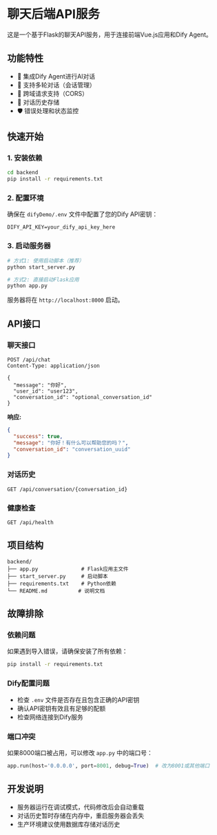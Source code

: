 # 聊天后端API服务

这是一个基于Flask的聊天API服务，用于连接前端Vue.js应用和Dify Agent。

## 功能特性

- 🤖 集成Dify Agent进行AI对话
- 💬 支持多轮对话（会话管理）
- 🔄 跨域请求支持（CORS）
- 📝 对话历史存储
- 🛡️ 错误处理和状态监控

## 快速开始

### 1. 安装依赖

```bash
cd backend
pip install -r requirements.txt
```

### 2. 配置环境

确保在 `difyDemo/.env` 文件中配置了您的Dify API密钥：

```env
DIFY_API_KEY=your_dify_api_key_here
```

### 3. 启动服务器

```bash
# 方式1: 使用启动脚本（推荐）
python start_server.py

# 方式2: 直接启动Flask应用
python app.py
```

服务器将在 `http://localhost:8000` 启动。

## API接口

### 聊天接口
```http
POST /api/chat
Content-Type: application/json

{
  "message": "你好",
  "user_id": "user123",
  "conversation_id": "optional_conversation_id"
}
```

**响应:**
```json
{
  "success": true,
  "message": "你好！有什么可以帮助您的吗？",
  "conversation_id": "conversation_uuid"
}
```

### 对话历史
```http
GET /api/conversation/{conversation_id}
```

### 健康检查
```http
GET /api/health
```

## 项目结构

```
backend/
├── app.py              # Flask应用主文件
├── start_server.py     # 启动脚本
├── requirements.txt    # Python依赖
└── README.md          # 说明文档
```

## 故障排除

### 依赖问题
如果遇到导入错误，请确保安装了所有依赖：
```bash
pip install -r requirements.txt
```

### Dify配置问题
- 检查 `.env` 文件是否存在且包含正确的API密钥
- 确认API密钥有效且有足够的配额
- 检查网络连接到Dify服务

### 端口冲突
如果8000端口被占用，可以修改 `app.py` 中的端口号：
```python
app.run(host='0.0.0.0', port=8001, debug=True)  # 改为8001或其他端口
```

## 开发说明

- 服务器运行在调试模式，代码修改后会自动重载
- 对话历史暂时存储在内存中，重启服务器会丢失
- 生产环境建议使用数据库存储对话历史 